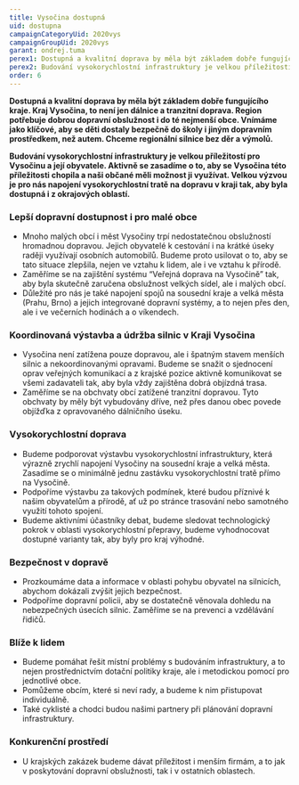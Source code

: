 ```yaml
---
title: Vysočina dostupná
uid: dostupna
campaignCategoryUid: 2020vys
campaignGroupUid: 2020vys
garant: ondrej.tuma
perex1: Dostupná a kvalitní doprava by měla být základem dobře fungujícího kraje. Kraj Vysočina, to není jen dálnice a tranzitní doprava. Region potřebuje dobrou dopravní obslužnost i do té nejmenší obce. Vnímáme jako klíčové, aby se děti dostaly bezpečně do školy i jiným dopravním prostředkem, než autem. Chceme regionální silnice bez děr a výmolů.
perex2: Budování vysokorychlostní infrastruktury je velkou příležitostí pro Vysočinu a její obyvatele. Aktivně se zasadíme o to, aby se Vysočina této příležitosti chopila a naši občané měli možnost ji využívat. Velkou výzvou je pro nás napojení vysokorychlostní tratě na dopravu v kraji tak, aby byla dostupná i z okrajových oblastí.
order: 6
---
```


**Dostupná a kvalitní doprava by měla být základem dobře fungujícího kraje. Kraj Vysočina, to není jen dálnice a tranzitní doprava. Region potřebuje dobrou dopravní obslužnost i do té nejmenší obce. Vnímáme jako klíčové, aby se děti dostaly bezpečně do školy i jiným dopravním prostředkem, než autem. Chceme regionální silnice bez děr a výmolů.**

**Budování vysokorychlostní infrastruktury je velkou příležitostí pro Vysočinu a její obyvatele. Aktivně se zasadíme o to, aby se Vysočina této příležitosti chopila a naši občané měli možnost ji využívat. Velkou výzvou je pro nás napojení vysokorychlostní tratě na dopravu v kraji tak, aby byla dostupná i z okrajových oblastí.**

### Lepší dopravní dostupnost i pro malé obce
* Mnoho malých obcí i měst Vysočiny trpí nedostatečnou obslužností hromadnou dopravou. Jejich obyvatelé k cestování i na krátké úseky raději využívají osobních automobilů. Budeme proto usilovat o to, aby se tato situace zlepšila, nejen ve vztahu k lidem, ale i ve vztahu k přírodě.
* Zaměříme se na zajištění systému “Veřejná doprava na Vysočině” tak, aby byla skutečně zaručena obslužnost velkých sídel, ale i malých obcí.
* Důležité pro nás je také napojení spojů na sousední kraje a velká města (Prahu, Brno) a jejich integrované dopravní systémy, a to nejen přes den, ale i ve večerních hodinách a o víkendech.

### Koordinovaná výstavba a údržba silnic v Kraji Vysočina
* Vysočina není zatížena pouze dopravou, ale i špatným stavem menších silnic a nekoordinovanými opravami. Budeme se snažit o sjednocení oprav veřejných komunikací a z krajské pozice aktivně komunikovat se všemi zadavateli tak, aby byla vždy zajištěna dobrá objízdná trasa.
* Zaměříme se na obchvaty obcí zatížené tranzitní dopravou. Tyto obchvaty by měly být vybudovány dříve, než přes danou obec povede objížďka z opravovaného dálničního úseku.

### Vysokorychlostní doprava
* Budeme podporovat výstavbu vysokorychlostní infrastruktury, která výrazně zrychlí napojení Vysočiny na sousední kraje a velká města. Zasadíme se o minimálně jednu zastávku vysokorychlostní tratě přímo na Vysočině.
* Podpoříme výstavbu za takových podmínek, které budou příznivé k našim obyvatelům a přírodě, ať už po stránce trasování nebo samotného využití tohoto spojení.
* Budeme aktivními účastníky debat, budeme sledovat technologický pokrok v oblasti vysokorychlostní přepravy, budeme vyhodnocovat dostupné varianty tak, aby byly pro kraj výhodné.

### Bezpečnost v dopravě
* Prozkoumáme data a informace v oblasti pohybu obyvatel na silnicích, abychom dokázali zvýšit jejich bezpečnost.
* Podpoříme dopravní policii, aby se dostatečně věnovala dohledu na nebezpečných úsecích silnic. Zaměříme se na prevenci a vzdělávání řidičů.

### Blíže k lidem
* Budeme pomáhat řešit místní problémy s budováním infrastruktury, a to nejen prostřednictvím dotační politiky kraje, ale i metodickou pomocí pro jednotlivé obce.
* Pomůžeme obcím, které si neví rady, a budeme k nim přistupovat individuálně.
* Také cyklisté a chodci budou našimi partnery při plánování dopravní infrastruktury.

### Konkurenční prostředí
* U krajských zakázek budeme dávat příležitost i menším firmám, a to jak v poskytování dopravní obslužnosti, tak i v ostatních oblastech.
